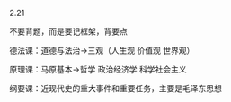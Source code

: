 2.21

不要背题，而是要记框架，背要点

 德法课：道德与法治->三观（人生观 价值观 世界观）

原理课：马原基本->哲学 政治经济学 科学社会主义

纲要课：近现代史的重大事件和重要任务，主要是毛泽东思想


